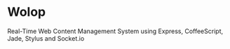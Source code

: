 Wolop
=====

Real-Time Web Content Management System using Express, CoffeeScript, Jade, Stylus and Socket.io